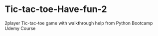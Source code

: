 # Tic-tac-toe-Have-fun-2
2player Tic-tac-toe game with walkthrough help from Python Bootcamp Udemy Course
